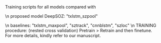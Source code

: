 Training scripts for all models compared with

\n proposed model DeepSOZ: "txlstm_szpool"

\n baselines: "txlstm_maxpool", "sztrack", "cnnblstm", "szloc"
\n TRAINING procedure: (nested cross validation) Pretrain > Retrain and then finetune. For more details, kindly refer to our manuscript.   
